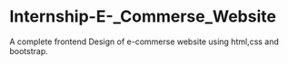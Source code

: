 # Internship-E-_Commerse_Website
A complete frontend Design of  e-commerse website using html,css and bootstrap.
